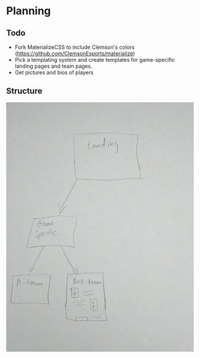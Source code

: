 # Planning
## Todo
- Fork MaterializeCSS to include Clemson's colors (https://github.com/ClemsonEsports/materialize)
- Pick a templating system and create templates for game-specific landing pages and team pages.
- Get pictures and bios of players

## Structure
![Structure](structure.jpg)

